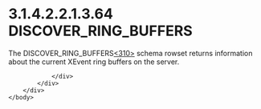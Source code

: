 <html dir="LTR" xmlns:mshelp="http://msdn.microsoft.com/mshelp" xmlns:ddue="http://ddue.schemas.microsoft.com/authoring/2003/5" xmlns:xlink="http://www.w3.org/1999/xlink" xmlns:tool="http://www.microsoft.com/tooltip">
    <head>
        <meta http-equiv="Content-Type" content="text/html; CHARSET=utf-8"></meta>
        <meta name="save" content="history"></meta>
        <title>3.1.4.2.2.1.3.64 DISCOVER_RING_BUFFERS</title>
        <xml>
            <mshelp:toctitle title="3.1.4.2.2.1.3.64 DISCOVER_RING_BUFFERS"></mshelp:toctitle>
            <mshelp:rltitle title="[MS-SSAS]: DISCOVER_RING_BUFFERS"></mshelp:rltitle>
            <mshelp:keyword index="A" term="111a8403-9aef-44fb-8336-cb3ebba06df2"></mshelp:keyword>
            <mshelp:attr name="DCSext.ContentType" value="open specification"></mshelp:attr>
            <mshelp:attr name="AssetID" value="111a8403-9aef-44fb-8336-cb3ebba06df2"></mshelp:attr>
            <mshelp:attr name="TopicType" value="kbRef"></mshelp:attr>
            <mshelp:attr name="DCSext.Title" value="[MS-SSAS]: DISCOVER_RING_BUFFERS" />
        </xml>
    </head>
    <body>
        <div id="header">
            <h1 class="heading">3.1.4.2.2.1.3.64 DISCOVER_RING_BUFFERS</h1>
        </div>
        <div id="mainSection">
            <div id="mainBody">
                <div id="allHistory" class="saveHistory"></div>
                <div id="sectionSection0" class="section" name="collapseableSection">
                    

<p>The DISCOVER_RING_BUFFERS<a id="Appendix_A_Target_310"></a><a href="b9ac4859-2662-44ca-b131-9addd8b953dc.html#Appendix_A_310" aria-label="Product behavior note 310">&lt;310&gt;</a> schema
rowset returns information about the current XEvent ring buffers on the server.</p>


                </div>
            </div>
        </div>
    </body>
</html>